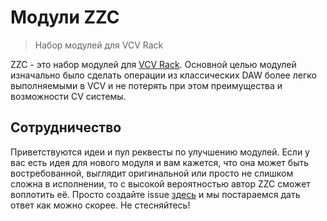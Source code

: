 # Модули ZZC
> Набор модулей для VCV Rack

ZZC - это набор модулей для [VCV Rack](https://vcvrack.com/). Основной целью модулей изначально было сделать операции из классических DAW более легко выполняемыми в VCV и не потерять при этом преимущества и возможности CV системы.

## Сотрудничество

Приветствуются идеи и пул реквесты по улучшению модулей. Если у вас есть идея для нового модуля и вам кажется, что она может быть востребованной, выглядит оригинальной или просто не слишком сложна в исполнении, то с высокой вероятностью автор ZZC сможет воплотить её. Просто создайте issue [здесь](https://github.com/zezic/ZZC/issues) и мы постараемся дать ответ как можно скорее. Не стесняйтесь!
